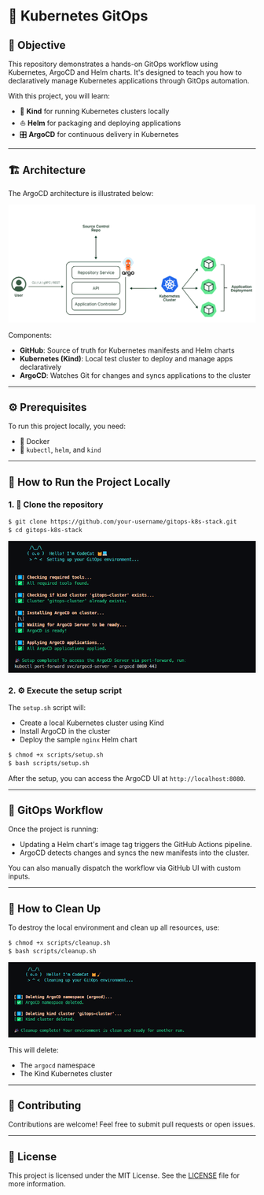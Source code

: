 # 🚀 Kubernetes GitOps

## 🎯 Objective

This repository demonstrates a hands-on GitOps workflow using Kubernetes, ArgoCD and Helm charts. It's designed to teach you how to declaratively manage Kubernetes applications through GitOps automation.

With this project, you will learn:

- 🐳 **Kind** for running Kubernetes clusters locally
- ⛵ **Helm** for packaging and deploying applications
- 🎛️ **ArgoCD** for continuous delivery in Kubernetes

---

## 🏗️ Architecture

The ArgoCD architecture is illustrated below:

![ArgoCD Architecture](.misc/argocd-architecture.png)

Components:

- **GitHub**: Source of truth for Kubernetes manifests and Helm charts
- **Kubernetes (Kind)**: Local test cluster to deploy and manage apps declaratively
- **ArgoCD**: Watches Git for changes and syncs applications to the cluster

---

## ⚙️ Prerequisites

To run this project locally, you need:

- 🐳 Docker
- 🧰 `kubectl`, `helm`, and `kind`

---

## 🚀 How to Run the Project Locally

### 1. 📁 Clone the repository

```bash
$ git clone https://github.com/your-username/gitops-k8s-stack.git
$ cd gitops-k8s-stack
```

![Setup Script](.misc/setupsh.png)

### 2. ⚙️ Execute the setup script

The `setup.sh` script will:

- Create a local Kubernetes cluster using Kind
- Install ArgoCD in the cluster
- Deploy the sample `nginx` Helm chart

```bash
$ chmod +x scripts/setup.sh
$ bash scripts/setup.sh
```

After the setup, you can access the ArgoCD UI at `http://localhost:8080`.

---

## 🔁 GitOps Workflow

Once the project is running:

- Updating a Helm chart's image tag triggers the GitHub Actions pipeline.
- ArgoCD detects changes and syncs the new manifests into the cluster.

You can also manually dispatch the workflow via GitHub UI with custom inputs.

---

## 🧹 How to Clean Up

To destroy the local environment and clean up all resources, use:

```bash
$ chmod +x scripts/cleanup.sh
$ bash scripts/cleanup.sh
```

![Cleanup Script](.misc/cleanupsh.png)

This will delete:

- The `argocd` namespace
- The Kind Kubernetes cluster

---

## 🤝 Contributing

Contributions are welcome! Feel free to submit pull requests or open issues.

---

## 📝 License

This project is licensed under the MIT License. See the [LICENSE](LICENSE) file for more information.
